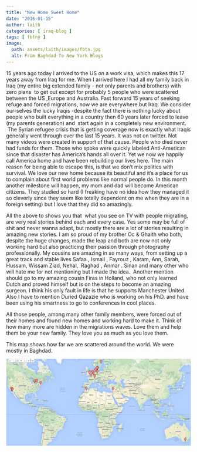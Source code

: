 ```yaml
---
title: "New Home Sweet Home"
date: "2016-01-15"
author: laith
categories: [ iraq-blog ]
tags: [ fbtny ]
image:
  path: assets/laith/images/fbtn.jpg
  alt: From Baghdad To New York Blogs
---
```



15 years ago today I arrived to the US on a work visa, which makes this 17 years away from Iraq for me. When I arrived here I had all my family back in Iraq (my entire big extended family - not only parents and brothers) with zero plans  to get out except for probably 5 people who were scattered between the US ,Europe and Australia. Fast forward 15 years of seeking refuge and forced migrations, now we are everywhere but Iraq. We consider our-selves the lucky Iraqis -despite the fact there is nothing lucky about people who built everything in a country then 60 years later forced to leave (my parents generation) and  start again in a completely new environment.  The Syrian refugee crisis that is getting coverage now is exactly what Iraqis generally went through over the last 15 years. It was not on twitter. Not many videos were created in support of that cause. People who died never had funds for them. Those who spoke were quickly labeled Anti-American since that disaster has America’s hands all over it. Yet we now we happily call America home and have been rebuilding our lives here. The main reason for being able to escape this, is that we don’t mix politics with survival. We love our new home because its beautiful and it’s a place for us to complain about first world problems like normal people do. In this month another milestone will happen, my mom and dad will become American citizens. They studied so hard (I freaking have no idea how they managed it so cleverly since they seem like totally dependent on me when they are in a foreign setting) but I love that they did so amazingly.
 
All the above to shows you that  what you see on TV with people migrating, are very real stories behind each and every case. Yes some may be full of shit and never wanna adapt, but mostly there are a lot of stories resulting in amazing new stories. I am so proud of my brother Oc & Ghaith who both, despite the huge changes, made the leap and both are now not only working hard but also practicing their passion through photography professionally. My cousins are amazing in so many ways, from setting up a great track and stable lives Safaa , Ismail , Fayrouz , Karam, Ann, Sarah, Hussam, Wissam Ziad, Nehal,  Raghad , Anmar . Sinan and many other who will hate me for not mentioning but I made the idea.  Another mention should go to my amazing cousin Firas in Holland, who not only learned Dutch and proved himself but is on the steps to become an amazing surgeon. I think his only fault in life is that he supports Manchester United. Also I have to mention Duried Qazazie who is working on his PhD. and have been using his smartness to go to conferences in cool places. 
 
All those people, among many other family members, were forced out of their homes and found new homes and working hard to make it. Think of how many more are hidden in the migrations waves. Love them and help them be your new family. They love you as much as you love them.

This map shows how far we are scattered around the world. We were mostly in Baghdad.  
 
![image](/assets/laith/posts/2016/images/tumblr_inline_o0lm25F7DC1sa3coh_540.png)
